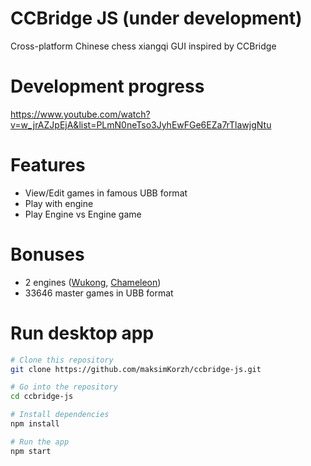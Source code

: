 # CCBridge JS (under development)
Cross-platform Chinese chess xiangqi GUI inspired by CCBridge

# Development progress
https://www.youtube.com/watch?v=w_jrAZJpEjA&list=PLmN0neTso3JyhEwFGe6EZa7rTlawjgNtu

# Features
 - View/Edit games in famous UBB format
 - Play with engine
 - Play Engine vs Engine game

# Bonuses
 - 2 engines (<a href="https://github.com/maksimKorzh/wukong-xiangqi">Wukong</a>, <a href="https://github.com/EterCyber/Chameleon">Chameleon</a>)
 - 33646 master games in UBB format
 
# Run desktop app
```bash
# Clone this repository
git clone https://github.com/maksimKorzh/ccbridge-js.git

# Go into the repository
cd ccbridge-js

# Install dependencies
npm install

# Run the app
npm start
```
